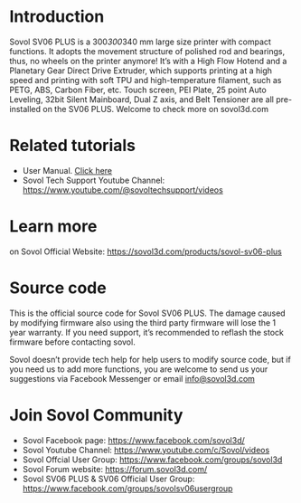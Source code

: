 # Introduction

Sovol SV06 PLUS is a 300*300*340 mm large size printer with compact functions. It adopts the movement structure of polished rod and bearings, thus, no wheels on the printer anymore! 
It’s with a High Flow Hotend and a Planetary Gear Direct Drive Extruder, which supports printing at a high speed and printing with soft TPU and high-temperature filament, such as PETG, ABS, Carbon Fiber, etc. 
Touch screen, PEI Plate, 25 point Auto Leveling, 32bit Silent Mainboard, Dual Z axis, and Belt Tensioner are all pre-installed on the SV06 PLUS. Welcome to check more on sovol3d.com
# Related tutorials 

- User Manual. [Click here](https://drive.google.com/file/d/1bJmc2MeOSmn5svG3CuQQvvp3vNMjcOrR/view)
- Sovol Tech Support Youtube Channel: https://www.youtube.com/@sovoltechsupport/videos 
# Learn more

on Sovol Official Website: https://sovol3d.com/products/sovol-sv06-plus

# Source code

This is the official source code for Sovol SV06 PLUS. The damage caused by modifying firmware also using the third party firmware will lose the 1 year warranty. If you need support, it’s recommended to reflash the stock firmware before contacting sovol.

Sovol doesn’t provide tech help for help users to modify source code, but if you need us to add more functions, you are welcome to send us your suggestions via Facebook Messenger or email 
info@sovol3d.com


# Join Sovol Community

- Sovol Facebook page: https://www.facebook.com/sovol3d/
- Sovol Youtube Channel: https://www.youtube.com/c/Sovol/videos
- Sovol Offcial User Group: https://www.facebook.com/groups/sovol3d
- Sovol Forum website: https://forum.sovol3d.com/
- Sovol SV06 PLUS & SV06 Official User Group: https://www.facebook.com/groups/sovolsv06usergroup

